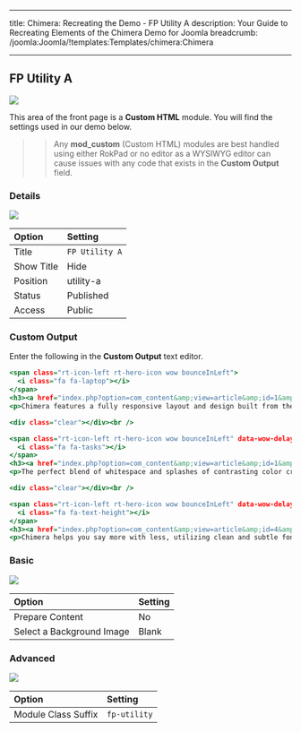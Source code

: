 
---
title: Chimera: Recreating the Demo - FP Utility A
description: Your Guide to Recreating Elements of the Chimera Demo for Joomla
breadcrumb: /joomla:Joomla/!templates:Templates/chimera:Chimera

---

FP Utility A
-----

![][demo]

This area of the front page is a **Custom HTML** module. You will find the settings used in our demo below.

>> Any **mod_custom** (Custom HTML) modules are best handled using either RokPad or no editor as a WYSIWYG editor can cause issues with any code that exists in the **Custom Output** field.

### Details

![][demo2]

| Option     | Setting        |  
| :--------- | :------------- |  
| Title      | `FP Utility A` |  
| Show Title | Hide           |  
| Position   | utility-a      |  
| Status     | Published      |  
| Access     | Public         |  

### Custom Output

Enter the following in the **Custom Output** text editor.

~~~ .html
<span class="rt-icon-left rt-hero-icon wow bounceInLeft">
  <i class="fa fa-laptop"></i>
</span>
<h3><a href="index.php?option=com_content&amp;view=article&amp;id=1&amp;Itemid=111">Fully Responsive and Mobile Minded</a></h3>
<p>Chimera features a fully responsive layout and design built from the ground up to ensure perfect presentation of your content from the smallest mobile devices to the largest desktop displays.</p>

<div class="clear"></div><br />

<span class="rt-icon-left rt-hero-icon wow bounceInLeft" data-wow-delay="0.2s">
  <i class="fa fa-tasks"></i>
</span>
<h3><a href="index.php?option=com_content&amp;view=article&amp;id=1&amp;Itemid=111">Colorfully Stylish Presets</a></h3>
<p>The perfect blend of whitespace and splashes of contrasting color create a smorgasbord of possibilities for giving your site the look and feel you are after.</p>

<div class="clear"></div><br />

<span class="rt-icon-left rt-hero-icon wow bounceInLeft" data-wow-delay="0.4s">
  <i class="fa fa-text-height"></i>
</span>
<h3><a href="index.php?option=com_content&amp;view=article&amp;id=4&amp;Itemid=114">Rich Typography and Iconic Elements</a></h3>
<p>Chimera helps you say more with less, utilizing clean and subtle fonts that are easy to read with contrasting bold rich titles and icon elements to draw attention to the most important messages.</p>
~~~

### Basic

![][demo3]

| Option                    | Setting     |
| :----------               | :---------- |
| Prepare Content           | No          |
| Select a Background Image | Blank       |

### Advanced

![][demo4]

| Option              | Setting      |  
| :------------------ | :----------- |  
| Module Class Suffix | `fp-utility` |  

[demo]: assets/demo_3.jpeg
[demo2]: assets/demo_3a.jpeg
[demo3]: assets/demo_3b.jpeg
[demo4]: assets/demo_3c.jpeg
